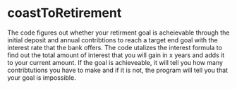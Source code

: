 # coastToRetirement

The code figures out whether your retirment goal is acheievable through the initial deposit and annual contribtions to reach a target end goal with the 
interest rate that the bank offers. The code utalizes the interest formula to find out the total amount of interest that you will gain in x years and adds
it to your current amount. If the goal is achieveable, it will tell you how many contribtutions you have to make and if it is not, the program will tell
you that your goal is impossible. 
